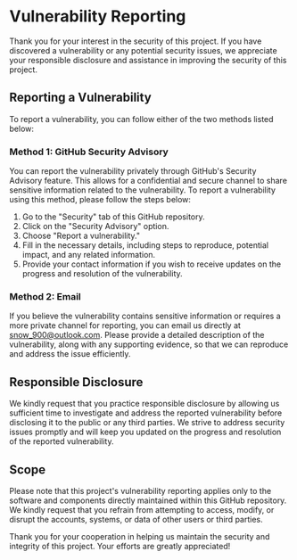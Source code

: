 # Vulnerability Reporting

Thank you for your interest in the security of this project. If you have discovered a vulnerability or any potential security issues, we appreciate your responsible disclosure and assistance in improving the security of this project.

## Reporting a Vulnerability

To report a vulnerability, you can follow either of the two methods listed below:

### Method 1: GitHub Security Advisory

You can report the vulnerability privately through GitHub's Security Advisory feature. This allows for a confidential and secure channel to share sensitive information related to the vulnerability. To report a vulnerability using this method, please follow the steps below:

1. Go to the "Security" tab of this GitHub repository.
2. Click on the "Security Advisory" option.
3. Choose "Report a vulnerability."
4. Fill in the necessary details, including steps to reproduce, potential impact, and any related information.
5. Provide your contact information if you wish to receive updates on the progress and resolution of the vulnerability.

### Method 2: Email

If you believe the vulnerability contains sensitive information or requires a more private channel for reporting, you can email us directly at snow_900@outlook.com. Please provide a detailed description of the vulnerability, along with any supporting evidence, so that we can reproduce and address the issue efficiently.

## Responsible Disclosure

We kindly request that you practice responsible disclosure by allowing us sufficient time to investigate and address the reported vulnerability before disclosing it to the public or any third parties. We strive to address security issues promptly and will keep you updated on the progress and resolution of the reported vulnerability.

## Scope

Please note that this project's vulnerability reporting applies only to the software and components directly maintained within this GitHub repository. We kindly request that you refrain from attempting to access, modify, or disrupt the accounts, systems, or data of other users or third parties.

Thank you for your cooperation in helping us maintain the security and integrity of this project. Your efforts are greatly appreciated!
